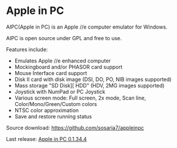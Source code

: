 # Apple in PC

AIPC(Apple in PC) is an Apple //e computer emulator for Windows.

AIPC is open source under GPL and free to use.

Features include:
  - Emulates Apple //e enhanced computer
  - Mockingboard and/or PHASOR card support
  - Mouse Interface card support
  - Disk II card with disk image (DSI, DO, PO, NIB images supported)
  - Mass storage "SD Disk][ HDD" (HDV, 2MG images supported)
  - Joystick with NumPad or PC Joystick
  - Various screen mode: Full screen, 2x mode, Scan line, Color/Mono/Green/Custom colors
  - NTSC color approximation
  - Save and restore running status

Source download:
  https://github.com/sosaria7/appleinpc

Last release:
  [Apple in PC 0.1.34.4](https://github.com/sosaria7/appleinpc/releases/download/0.1.34.4a/aipc_0.1.34.4.zip)
